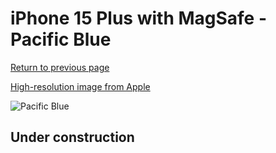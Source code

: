# iPhone 15 Plus with MagSafe - Pacific Blue

[Return to previous page](/iphone_15)

[High-resolution image from Apple](https://store.storeimages.cdn-apple.com/8756/as-images.apple.com/is/MT4D3?wid=4500&hei=4500&fmt=png)

<div style="width: 500px"><img src="/almost_uncompressed/MT4D3.webp" alt="Pacific Blue"></div>

## Under construction
